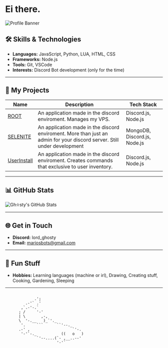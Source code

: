 
# Ei there.


![Profile Banner]([https://via.placeholder.com/800x200?text=Welcome+to+My+Profile](https://gr.pinterest.com/pin/6122149487710434/))

## 🛠️ Skills & Technologies
- **Languages:** JavaScript, Python, LUA, HTML, CSS
- **Frameworks:**  Node.js
- **Tools:** Git, VSCode
- **Interests:** Discord Bot development (only for the time)

---

## 🚀 My Projects
| Name | Description | Tech Stack |
|------|-------------|------------|
| [ROOT](#) | An application made in the discord enviroment. Manages my VPS. | Discord.js, Node.js |
| [SELENITE](#) | An application made in the discord enviroment. More than just an admin for your discord server. Still under development | MongoDB, Discord.js, Node.js |
| [UserInstall](#) | An application made in the discord enviroment. Creates commands that exclusive to user inventory. | Discord.js, Node.js |

---

## 📊 GitHub Stats
![Gh⛦sty's GitHub Stats](https://github-readme-stats.vercel.app/api?username=LordGhosty&show_icons=true&theme=radical)

---

## 🌐 Get in Touch
- **Discord:** lord_ghosty
- **Email:** mariosbots@gmail.com

---

## 🎨 Fun Stuff
- **Hobbies:** Learning languages (machine or irl), Drawing, Creating stuff, Cooking, Gardening, Sleeping

---


```

             .';
         .-'` .'
       ,`.-'-.`
      ; /     '-'
      | \       ,-,
      \  '-.__   )_`'._
       '.     ```      ``'--._
      .-' ,                   `'-.
       '-'`-._           ((   o   )
              `'--....(`- ,__..--'
                       '-'`
```

